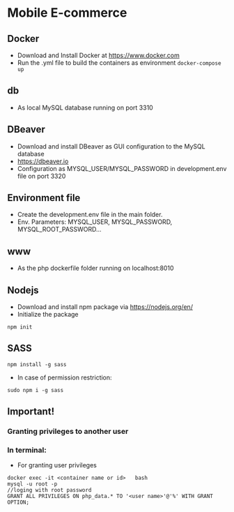 # Mobile E-commerce

## Docker

- Download and Install Docker at https://www.docker.com
- Run the .yml file to build the containers as environment
  `docker-compose up`

## db

- As local MySQL database running on port 3310

## DBeaver

- Download and install DBeaver as GUI configuration to the MySQL database
- https://dbeaver.io
- Configuration as MYSQL_USER/MYSQL_PASSWORD in development.env file on port 3320

## Environment file

- Create the development.env file in the main folder.
- Env. Parameters: MYSQL_USER, MYSQL_PASSWORD, MYSQL_ROOT_PASSWORD...

## www

- As the php dockerfile folder running on localhost:8010

## Nodejs

- Download and install npm package via https://nodejs.org/en/
- Initialize the package

```
npm init
```

## SASS

```
npm install -g sass
```

- In case of permission restriction:

```
sudo npm i -g sass
```

## Important!

### Granting privileges to another user

### In terminal:

- For granting user privileges

```
docker exec -it <container name or id>   bash
mysql -u root -p
//loging with root password
GRANT ALL PRIVILEGES ON php_data.* TO '<user name>'@'%' WITH GRANT OPTION;
```
